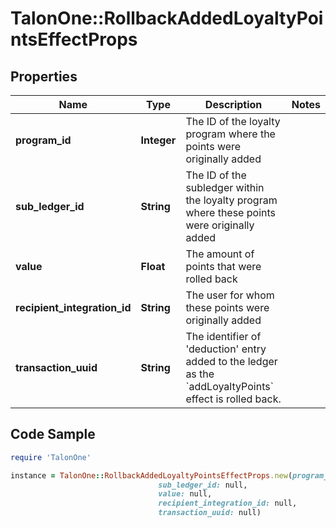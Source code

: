 # TalonOne::RollbackAddedLoyaltyPointsEffectProps

## Properties

Name | Type | Description | Notes
------------ | ------------- | ------------- | -------------
**program_id** | **Integer** | The ID of the loyalty program where the points were originally added | 
**sub_ledger_id** | **String** | The ID of the subledger within the loyalty program where these points were originally added | 
**value** | **Float** | The amount of points that were rolled back | 
**recipient_integration_id** | **String** | The user for whom these points were originally added | 
**transaction_uuid** | **String** | The identifier of &#39;deduction&#39; entry added to the ledger as the &#x60;addLoyaltyPoints&#x60; effect is rolled back. | 

## Code Sample

```ruby
require 'TalonOne'

instance = TalonOne::RollbackAddedLoyaltyPointsEffectProps.new(program_id: null,
                                 sub_ledger_id: null,
                                 value: null,
                                 recipient_integration_id: null,
                                 transaction_uuid: null)
```


